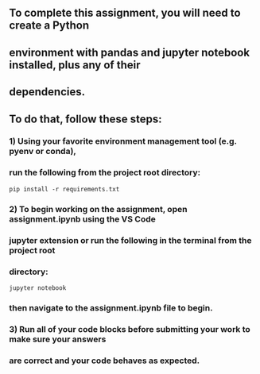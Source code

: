 ## To complete this assignment, you will need to create a Python
## environment with pandas and jupyter notebook installed, plus any of their
## dependencies.

## To do that, follow these steps:

### 1) Using your favorite environment management tool (e.g. pyenv or conda),
### run the following from the project root directory:

    pip install -r requirements.txt

### 2) To begin working on the assignment, open assignment.ipynb using the VS Code
### jupyter extension or run the following in the terminal from the project root
### directory:

    jupyter notebook

### then navigate to the assignment.ipynb file to begin.

### 3) Run all of your code blocks before submitting your work to make sure your answers
### are correct and your code behaves as expected.